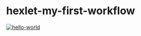 <h1> hexlet-my-first-workflow </h1>

[![hello-world](https://github.com/Rust2323/hexlet-my-first-workflow/actions/workflows/hello-world.yml/badge.svg)](https://github.com/Rust2323/hexlet-my-first-workflow/actions/workflows/hello-world.yml)